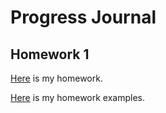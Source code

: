 # Progress Journal

## Homework 1

[Here](HW1_Q3.html) is my homework.

[Here](example_homework_0.html) is my homework examples. 
